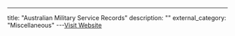 ---
title: "Australian Military Service Records"
description: ""
external_category: "Miscellaneous"
---[Visit Website](http://www.naa.gov.au/collection/explore/defence/service-records/)

